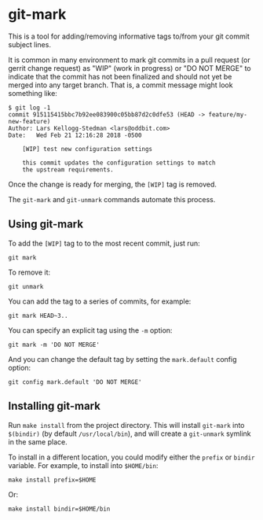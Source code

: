 # git-mark

This is a tool for adding/removing informative tags to/from your git
commit subject lines.

It is common in many environment to mark git commits in a pull request
(or gerrit change request) as "WIP" (work in progress) or "DO NOT
MERGE" to indicate that the commit has not been finalized and should
not yet be merged into any target branch.  That is, a commit message
might look something like:

    $ git log -1
    commit 915115415bbc7b92ee083900c05bb87d2c0dfe53 (HEAD -> feature/my-new-feature)
    Author: Lars Kellogg-Stedman <lars@oddbit.com>
    Date:   Wed Feb 21 12:16:28 2018 -0500

        [WIP] test new configuration settings

        this commit updates the configuration settings to match
        the upstream requirements.

Once the change is ready for merging, the `[WIP]` tag is removed.

The `git-mark` and `git-unmark` commands automate this process.

## Using git-mark

To add the `[WIP]` tag to to the most recent commit, just run:

    git mark

To remove it:

    git unmark

You can add the tag to a series of commits, for example:

    git mark HEAD~3..

You can specify an explicit tag using the `-m` option:

    git mark -m 'DO NOT MERGE'

And you can change the default tag by setting the `mark.default`
config option:

    git config mark.default 'DO NOT MERGE'

## Installing git-mark

Run `make install` from the project directory.  This will install
`git-mark` into `$(bindir)` (by default `/usr/local/bin`), and will
create a `git-unmark` symlink in the same place.

To install in a different location, you could modify either the
`prefix` or `bindir` variable. For example, to install into
`$HOME/bin`:

    make install prefix=$HOME

Or:

    make install bindir=$HOME/bin

